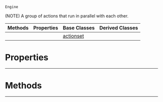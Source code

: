  `Engine`

(NOTE) A group of actions that run in parallel with each other.

|Methods|Properties|Base Classes|Derived Classes|
|---|---|---|---|
| | |[actionset](https://github.com/zeroengineteam/ZeroDocs/code_reference/class_reference/actionset.markdown)| |


 #  Properties


---  
 #  Methods


---  
 

 
